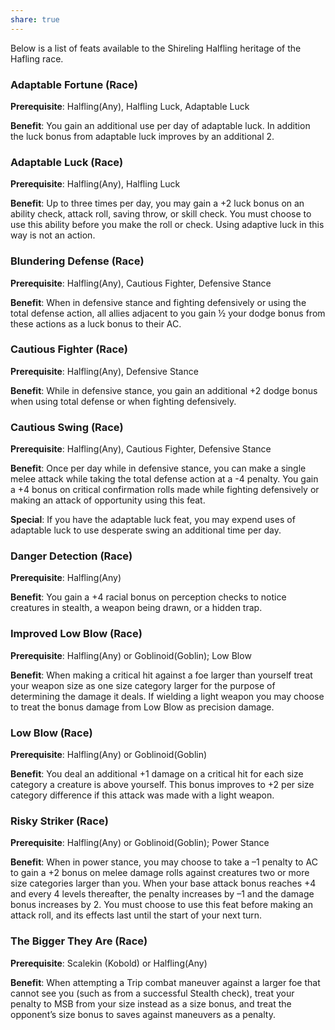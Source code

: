```yaml
---
share: true
---
```

Below is a list of feats available to the Shireling Halfling heritage of the Hafling race.

<h3><span><p>Adaptable Fortune (Race)</p></span></h3><p><span><p><b>Prerequisite</b>:    Halfling(Any), Halfling Luck, Adaptable Luck<br></p></span></p><p><span><p><b>Benefit</b>:    You gain an additional use per day of adaptable luck. In addition the luck bonus from adaptable luck improves by an additional 2.<br></p></span></p><h3><span><p>Adaptable Luck (Race)</p></span></h3><p><span><p><b>Prerequisite</b>:    Halfling(Any), Halfling Luck<br></p></span></p><p><span><p><b>Benefit</b>:    Up to three times per day, you may gain a +2 luck bonus on an ability check, attack roll, saving throw, or skill check. You must choose to use this ability before you make the roll or check. Using adaptive luck in this way is not an action.<br></p></span></p><h3><span><p>Blundering Defense (Race)</p></span></h3><p><span><p><b>Prerequisite</b>:    Halfling(Any), Cautious Fighter, Defensive Stance<br></p></span></p><p><span><p><b>Benefit</b>:    When in defensive stance and fighting defensively or using the total defense action, all allies adjacent to you gain ½ your dodge bonus from these actions as a luck bonus to their AC.<br></p></span></p><h3><span><p>Cautious Fighter (Race)</p></span></h3><p><span><p><b>Prerequisite</b>:    Halfling(Any), Defensive Stance<br></p></span></p><p><span><p><b>Benefit</b>:    While in defensive stance, you gain an additional +2 dodge bonus when using total defense or when fighting defensively.<br></p></span></p><h3><span><p>Cautious Swing (Race)</p></span></h3><p><span><p><b>Prerequisite</b>:    Halfling(Any), Cautious Fighter, Defensive Stance<br></p></span></p><p><span><p><b>Benefit</b>:    Once per day while in defensive stance, you can make a single melee attack while taking the total defense action at a -4 penalty. You gain a +4 bonus on critical confirmation rolls made while fighting defensively or making an attack of opportunity using this feat.<br></p></span></p><p><span><p><b>Special</b>:    If you have the adaptable luck feat, you may expend uses of adaptable luck to use desperate swing an additional time per day.<br></p></span></p><h3><span><p>Danger Detection (Race)</p></span></h3><p><span><p><b>Prerequisite</b>:    Halfling(Any)<br></p></span></p><p><span><p><b>Benefit</b>:    You gain a +4 racial bonus on perception checks to notice  creatures in stealth, a weapon being drawn, or a hidden trap.<br></p></span></p><h3><span><p>Improved Low Blow (Race)</p></span></h3><p><span><p><b>Prerequisite</b>:    Halfling(Any) or Goblinoid(Goblin); Low Blow<br></p></span></p><p><span><p><b>Benefit</b>:    When making a critical hit against a foe larger than yourself treat your weapon size as one size category larger for the purpose of determining the damage it deals. If wielding a light weapon you may choose to treat the bonus damage from Low Blow as precision damage.<br></p></span></p><h3><span><p>Low Blow (Race)</p></span></h3><p><span><p><b>Prerequisite</b>:    Halfling(Any) or Goblinoid(Goblin)<br></p></span></p><p><span><p><b>Benefit</b>:    You deal an additional +1 damage on a critical hit for each size category a creature is above yourself. This bonus improves to +2 per size category difference if this attack was made with a light weapon.<br></p></span></p><h3><span><p>Risky Striker (Race)</p></span></h3><p><span><p><b>Prerequisite</b>:    Halfling(Any) or Goblinoid(Goblin); Power Stance<br></p></span></p><p><span><p><b>Benefit</b>:    When in power stance, you may choose to take a –1 penalty to AC to gain a +2 bonus on melee damage rolls against creatures two or more size categories larger than you. When your base attack bonus reaches +4 and every 4 levels thereafter, the penalty increases by –1 and the damage bonus increases by 2. You must choose to use this feat before making an attack roll, and its effects last until the start of your next turn.<br></p></span></p><h3><span><p>The Bigger They Are (Race)</p></span></h3><p><span><p><b>Prerequisite</b>:    Scalekin (Kobold) or Halfling(Any)<br></p></span></p><p><span><p><b>Benefit</b>:    When attempting a Trip combat maneuver against a larger foe that cannot see you (such as from a successful Stealth check), treat your penalty to MSB from your size instead as a size bonus, and treat the opponent’s size bonus to saves against maneuvers as a penalty.<br></p></span></p>